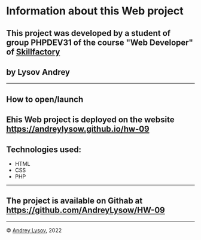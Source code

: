 # Information about this Web project
## This project  was developed by a student of group PHPDEV31 of the course "Web Developer" of [Skillfactory](www.skillfactory.ru)
## by Lysov Andrey
---
## How to open/launch
## Еhis Web project is deployed on the website https://andreylysow.github.io/hw-09
## Technologies used:
* HTML
* CSS
* PHP

---
## The project is available on Githab at https://github.com/AndreyLysow/HW-09
---


© [Andrey Lysov](https://github.com/AndreyLysow), 2022
